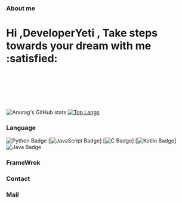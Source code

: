 ### About me
<h1 align="left">Hi ,DeveloperYeti , Take steps towards your dream with me :satisfied: </h1> 
<div>
  <br>
  <br>
  <br>
  <br>
  <br>
</div>



![Anurag's GitHub stats](https://github-readme-stats.vercel.app/api?username=DeveloperYeti&show_icons=true&theme=radical)
[![Top Langs](https://github-readme-stats.vercel.app/api/top-langs/?username=DeveloperYeti&layout=compact)](https://github.com/delay-100/github-readme-stats)

### Language

![Python Badge](https://img.shields.io/badge/Python-3776AB?style=flat-square&logo=Python&logoColor=white)
[![JavaScript Badge](https://img.shields.io/badge/JavaScript-F7DF1E?style=flat-square&logo=JavaScript&logoColor=black)]
[![C Badge](https://img.shields.io/badge/C-A8B9CC?style=flat-square&logo=C&logoColor=white)]
[![Kotlin Badge](https://img.shields.io/badge/Kotlin-0095D5?style=flat-square&logo=Kotlin&logoColor=white)]
![Java Badge](https://img.shields.io/badge/Java-007396?style=flat-square&logo=Java&logoColor=white)

### FrameWrok

### Contact 


### Mail


